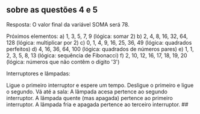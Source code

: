 ## sobre as questões 4 e 5
Resposta: O valor final da variável SOMA será 78.

Próximos elementos: a) 1, 3, 5, 7, 9 (lógica: somar 2) b) 2, 4, 8, 16, 32, 64, 128 (lógica: multiplicar por 2) c) 0, 1, 4, 9, 16, 25, 36, 49 (lógica: quadrados perfeitos) d) 4, 16, 36, 64, 100 (lógica: quadrados de números pares) e) 1, 1, 2, 3, 5, 8, 13 (lógica: sequência de Fibonacci) f) 2, 10, 12, 16, 17, 18, 19, 20 (lógica: números que não contêm o dígito '3')

Interruptores e lâmpadas:

Ligue o primeiro interruptor e espere um tempo.
Desligue o primeiro e ligue o segundo.
Vá até a sala:
A lâmpada acesa pertence ao segundo interruptor.
A lâmpada quente (mas apagada) pertence ao primeiro interruptor.
A lâmpada fria e apagada pertence ao terceiro interruptor. ## 